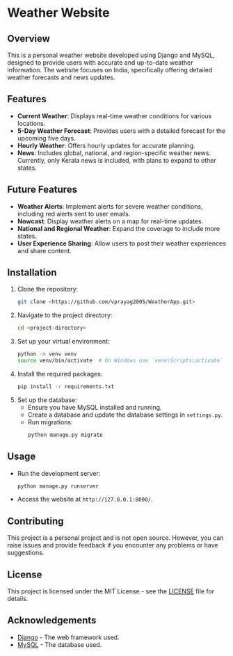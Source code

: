 # Weather Website

## Overview
This is a personal weather website developed using Django and MySQL, designed to provide users with accurate and up-to-date weather information. The website focuses on India, specifically offering detailed weather forecasts and news updates.

## Features
- **Current Weather**: Displays real-time weather conditions for various locations.
- **5-Day Weather Forecast**: Provides users with a detailed forecast for the upcoming five days.
- **Hourly Weather**: Offers hourly updates for accurate planning.
- **News**: Includes global, national, and region-specific weather news. Currently, only Kerala news is included, with plans to expand to other states.

## Future Features
- **Weather Alerts**: Implement alerts for severe weather conditions, including red alerts sent to user emails.
- **Nowcast**: Display weather alerts on a map for real-time updates.
- **National and Regional Weather**: Expand the coverage to include more states.
- **User Experience Sharing**: Allow users to post their weather experiences and share content.

## Installation
1. Clone the repository:
   ```bash
   git clone <https://github.com/vprayag2005/WeatherApp.git>
   ```
2. Navigate to the project directory:
   ```bash
   cd <project-directory>
   ```
3. Set up your virtual environment:
   ```bash
   python -m venv venv
   source venv/bin/activate  # On Windows use `venv\Scripts\activate`
   ```
4. Install the required packages:
   ```bash
   pip install -r requirements.txt
   ```
5. Set up the database:
   - Ensure you have MySQL installed and running.
   - Create a database and update the database settings in `settings.py`.
   - Run migrations:
     ```bash
     python manage.py migrate
     ```

## Usage
- Run the development server:
  ```bash
  python manage.py runserver
  ```
- Access the website at `http://127.0.0.1:8000/`.

## Contributing
This project is a personal project and is not open source. However, you can raise issues and provide feedback if you encounter any problems or have suggestions.

## License
This project is licensed under the MIT License - see the [LICENSE](LICENSE) file for details.

## Acknowledgements
- [Django](https://www.djangoproject.com/) - The web framework used.
- [MySQL](https://www.mysql.com/) - The database used.
